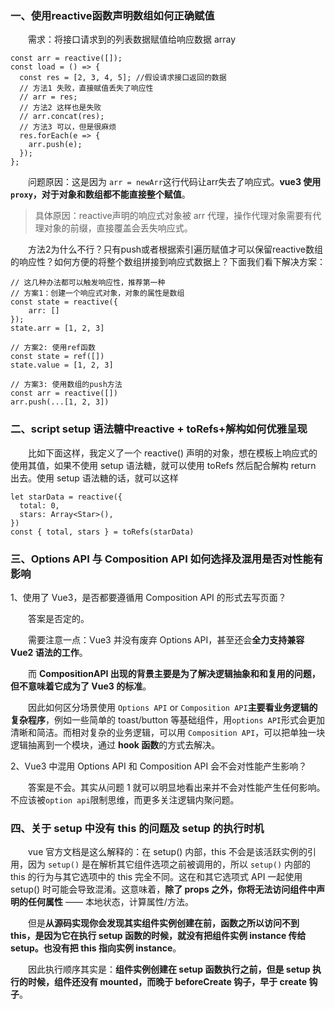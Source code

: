 ### 一、使用reactive函数声明数组如何正确赋值

　　需求：将接口请求到的列表数据赋值给响应数据 array


```
const arr = reactive([]);
const load = () => {
  const res = [2, 3, 4, 5]; //假设请求接口返回的数据
  // 方法1 失败，直接赋值丢失了响应性
  // arr = res;
  // 方法2 这样也是失败
  // arr.concat(res);
  // 方法3 可以，但是很麻烦
  res.forEach(e => {
    arr.push(e);
  });
};
```


　　问题原因：这是因为 `arr = newArr`这行代码让arr失去了响应式。**vue3 使用`proxy`，对于对象和数组都不能直接整个赋值**。

> 具体原因：reactive声明的响应式对象被 arr 代理，操作代理对象需要有代理对象的前缀，直接覆盖会丢失响应式。

　　方法2为什么不行？只有push或者根据索引遍历赋值才可以保留reactive数组的响应性？如何方便的将整个数组拼接到响应式数据上？下面我们看下解决方案：



```
// 这几种办法都可以触发响应性，推荐第一种
// 方案1：创建一个响应式对象，对象的属性是数组
const state = reactive({
    arr: []
});
state.arr = [1, 2, 3]

// 方案2: 使用ref函数
const state = ref([])
state.value = [1, 2, 3]

// 方案3: 使用数组的push方法
const arr = reactive([])
arr.push(...[1, 2, 3])
```



### 二、script setup 语法糖中reactive + toRefs+解构如何优雅呈现

　　比如下面这样，我定义了一个 reactive() 声明的对象，想在模板上响应式的使用其值，如果不使用 setup 语法糖，就可以使用 toRefs 然后配合解构 return 出去。使用 setup 语法糖的话，就可以这样

```
let starData = reactive({
  total: 0,
  stars: Array<Star>(),
})
const { total, stars } = toRefs(starData)
```

### 三、Options API 与 Composition API 如何选择及混用是否对性能有影响

1、使用了 Vue3，是否都要遵循用 Composition API 的形式去写页面？

　　答案是否定的。

　　需要注意一点：Vue3 并没有废弃 Options API，甚至还会**全力支持兼容 Vue2 语法的工作**。

　　而 **CompositionAPI 出现的背景主要是为了解决逻辑抽象和和复用的问题，但不意味着它成为了 Vue3 的标准**。

　　因此如何区分场景使用 `Options API` or `Composition API`**主要看业务逻辑的复杂程序**，例如一些简单的 toast/button 等基础组件，用`options API`形式会更加清晰和简洁。而相对复杂的业务逻辑，可以用 `Composition API`，可以把单独一块逻辑抽离到一个模块，通过 **hook 函数**的方式去解决。

2、Vue3 中混用 Options API 和 Composition API 会不会对性能产生影响？

　　答案是不会。其实从问题 1 就可以明显地看出来并不会对性能产生任何影响。不应该被`option api`限制思维，而更多关注逻辑内聚问题。

### 四、关于 setup 中没有 this 的问题及 setup 的执行时机

　　vue 官方文档是这么解释的：在 setup() 内部，this 不会是该活跃实例的引用，因为 `setup()` 是在解析其它组件选项之前被调用的，所以 `setup()` 内部的 this 的行为与其它选项中的 this 完全不同。这在和其它选项式 API 一起使用 setup() 时可能会导致混淆。这意味着，**除了 props 之外，你将无法访问组件中声明的任何属性** —— 本地状态，计算属性/方法。

　　但是**从源码实现你会发现其实组件实例创建在前，函数之所以访问不到 this，是因为它在执行 setup 函数的时候，就没有把组件实例 instance 传给 setup。也没有把 this 指向实例 instance**。

　　因此执行顺序其实是：**组件实例创建在 setup 函数执行之前，但是 setup 执行的时候，组件还没有 mounted，而晚于 beforeCreate 钩子，早于 create 钩子**。
